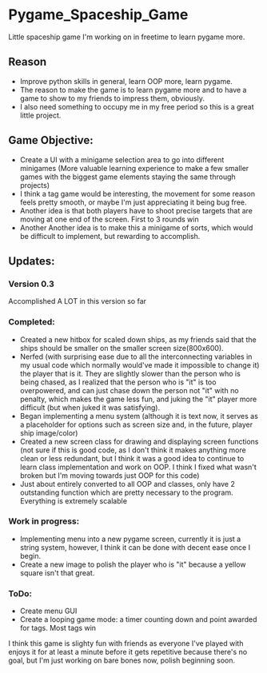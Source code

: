 # Pygame_Spaceship_Game
Little spaceship game I'm working on in freetime to learn pygame more.
## Reason
- Improve python skills in general, learn OOP more, learn pygame.
- The reason to make the game is to learn pygame more and to have a game to show to my friends to impress them, obviously. 
- I also need something to occupy me in my free period so this is a great little project.
## Game Objective:
- Create a UI with a minigame selection area to go into different minigames (More valuable learning experience to make a few smaller games with the biggest game elements staying the same through projects)
- I think a tag game would be interesting, the movement for some reason feels pretty smooth, or maybe I'm just appreciating it being bug free.
- Another idea is that both players have to shoot precise targets that are moving at one end of the screen. First to 3 rounds win
- Another Another idea is to make this a minigame of sorts, which would be difficult to implement, but rewarding to accomplish.
## Updates:
### Version 0.3

Accomplished A LOT in this version so far

### Completed:
  - Created a new hitbox for scaled down ships, as my friends said that the ships should be smaller on the smaller screen size(800x600). 
 - Nerfed (with surprising ease due to all the interconnecting variables in my usual code which normally would've made it impossible to change it) the player that is it. They are slightly slower than the person who is being chased, as I realized that the person who is "it" is too overpowered, and can just chase down the person not "it" with no penalty, which makes the game less fun, and juking the "it" player more difficult (but when juked it was satisfying).
 - Began implementing a menu system (although it is text now, it serves as a placeholder for options such as screen size and, in the future, player ship image/color)
- Created a new screen class for drawing and displaying screen functions (not sure if this is good code, as I don't think it makes anything more clean or less redundant, but I think it was a good idea to continue to learn class implementation and work on OOP. I think I fixed what wasn't broken but I'm moving towards just OOP for this code)
- Just about entirely converted to all OOP and classes, only have 2 outstanding function which are pretty necessary to the program. Everything is extremely scalable
### Work in progress:
 - Implementing menu into a new pygame screen,  currently it is just a string system, however, I think it can be done with decent ease once I begin.
 - Create a new image to polish the player who is "it" because a yellow square isn't that great.
### ToDo:
 - Create menu GUI
 - Create a looping game mode: a timer counting down and point awarded for tags. Most tags win

I think this game is slighty fun with friends as everyone I've played with enjoys it for at least a minute before it gets repetitive because there's no goal, but I'm just working on bare bones now, polish beginning soon.

